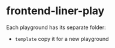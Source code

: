 # frontend-liner-play

Each playground has its separate folder:

- `template` copy it for a new playground